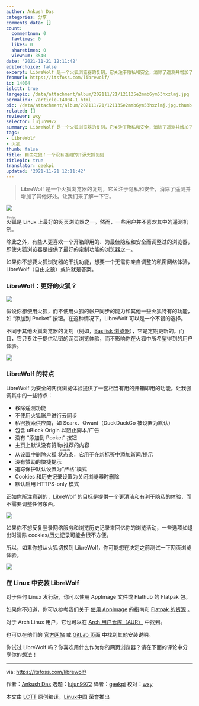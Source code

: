 ```yaml
---
author: Ankush Das
categories: 分享
comments_data: []
count:
  commentnum: 0
  favtimes: 0
  likes: 0
  sharetimes: 0
  viewnum: 3540
date: '2021-11-21 12:11:42'
editorchoice: false
excerpt: LibreWolf 是一个火狐浏览器的复刻，它关注于隐私和安全，消除了遥测并增加了其他好处。让我们来了解一下它。
fromurl: https://itsfoss.com/librewolf/
id: 14004
islctt: true
largepic: /data/attachment/album/202111/21/121135e2mmb6ym53hxzlmj.jpg
permalink: /article-14004-1.html
pic: /data/attachment/album/202111/21/121135e2mmb6ym53hxzlmj.jpg.thumb.jpg
related: []
reviewer: wxy
selector: lujun9972
summary: LibreWolf 是一个火狐浏览器的复刻，它关注于隐私和安全，消除了遥测并增加了其他好处。让我们来了解一下它。
tags:
- LibreWolf
- 火狐
thumb: false
title: 自由之狼：一个没有遥测的开源火狐复刻
titlepic: true
translator: geekpi
updated: '2021-11-21 12:11:42'
---
```



> 
> LibreWolf 是一个火狐浏览器的复刻，它关注于隐私和安全，消除了遥测并增加了其他好处。让我们来了解一下它。
> 
> 
> 


![](/data/attachment/album/202111/21/121135e2mmb6ym53hxzlmj.jpg)


<ruby> 火狐 <rt>  Firefox </rt></ruby> 是 Linux 上最好的网页浏览器之一。然而，一些用户并不喜欢其中的遥测机制。


除此之外，有些人更喜欢一个开箱即用的、为最佳隐私和安全而调整过的浏览器，即使火狐浏览器是提供了最好的定制功能的浏览器之一。


如果你不想要火狐浏览器的干扰功能，想要一个无需你亲自调整的私密网络体验，LibreWolf（自由之狼）或许就是答案。


### LibreWolf：更好的火狐？


![](/data/attachment/album/202111/21/121142gnxn4e4neukwnwnp.png)


假设你想使用火狐，而不使用火狐的帐户同步的能力和其他一些火狐特有的功能，如 “添加到 Pocket” 按钮。在这种情况下，LibreWolf 可以是一个不错的选择。


不同于其他火狐浏览器的复刻（例如，[Basilisk 浏览器](https://itsfoss.com/basilisk-browser/)），它是定期更新的。而且，它只专注于提供私密的网页浏览体验，而不影响你在火狐中所希望得到的用户体验。


![](/data/attachment/album/202111/21/121143too1lbezgkd1sosc.png)


### LibreWolf 的特点


LibreWolf 为安全的网页浏览体验提供了一套相当有用的开箱即用的功能。让我强调其中的一些特点：


* 移除遥测功能
* 不使用火狐账户进行云同步
* 私密搜索供应商，如 Searx、Qwant（DuckDuckGo 被设置为默认）
* 包含 uBlock Origin 以阻止脚本/广告
* 没有 “添加到 Pocket” 按钮
* 主页上默认没有赞助/推荐的内容
* 从设置中删除火狐<ruby> 状态条 <rt>  snippets </rt></ruby>，它用于在新标签中添加新闻/提示
* 没有赞助的快捷提示
* 追踪保护默认设置为“严格”模式
* Cookies 和历史记录设置为关闭浏览器时删除
* 默认启用 HTTPS-only 模式


正如你所注意到的，LibreWolf 的目标是提供一个更清洁和有利于隐私的体验，而不需要调整任何东西。


![](/data/attachment/album/202111/21/121143s126nzgj61uo9eut.png)


如果你不想反复登录网络服务和浏览历史记录来回忆你的浏览活动，一些选项如退出时清除 cookies/历史记录可能会很不方便。


所以，如果你想从火狐切换到 LibreWolf，你可能想在决定之前测试一下网页浏览体验。


![](/data/attachment/album/202111/21/121143d6r1ohzevwczorwj.png)


### 在 Linux 中安装 LibreWolf


对于任何 Linux 发行版，你可以使用 AppImage 文件或 Flathub 的 Flatpak 包。


如果你不知道，你可以参考我们关于 [使用 AppImage](https://itsfoss.com/use-appimage-linux/) 的指南和 [Flatpak 的资源](https://itsfoss.com/flatpak-guide/) 。


对于 Arch Linux 用户，它也可以在 [Arch 用户仓库（AUR）](https://itsfoss.com/aur-arch-linux/) 中找到。


也可以在他们的 [官方网站](https://librewolf-community.gitlab.io/install/) 或 [GitLab 页面](https://gitlab.com/librewolf-community) 中找到其他安装说明。


你试过 LibreWolf 吗？你喜欢用什么作为你的网页浏览器？请在下面的评论中分享你的想法！




---


via: <https://itsfoss.com/librewolf/>


作者：[Ankush Das](https://itsfoss.com/author/ankush/) 选题：[lujun9972](https://github.com/lujun9972) 译者：[geekpi](https://github.com/geekpi) 校对：[wxy](https://github.com/wxy)


本文由 [LCTT](https://github.com/LCTT/TranslateProject) 原创编译，[Linux中国](https://linux.cn/) 荣誉推出